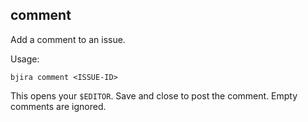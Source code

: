 ## comment

Add a comment to an issue.

Usage:

```
bjira comment <ISSUE-ID>
```

This opens your `$EDITOR`. Save and close to post the comment. Empty comments are ignored.


